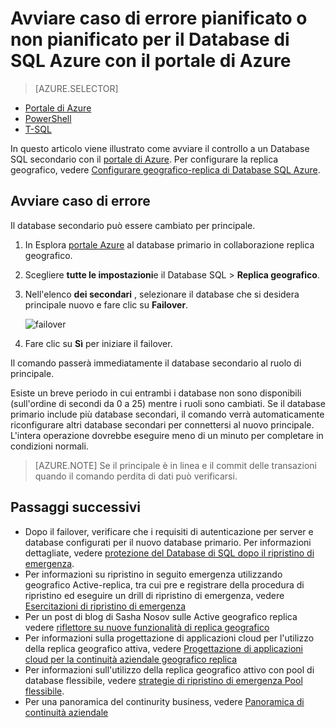 <properties 
    pageTitle="Avviare caso di errore pianificato o non pianificato per il Database di SQL Azure con il portale di Azure | Microsoft Azure" 
    description="Avviare caso di errore pianificato o non pianificato per il Database di SQL Azure tramite il portale di Azure" 
    services="sql-database" 
    documentationCenter="" 
    authors="stevestein" 
    manager="jhubbard" 
    editor=""/>

<tags
    ms.service="sql-database"
    ms.devlang="NA"
    ms.topic="article"
    ms.tgt_pltfrm="NA"
    ms.workload="data-management" 
    ms.date="08/29/2016"
    ms.author="sstein"/>

# <a name="initiate-a-planned-or-unplanned-failover-for-azure-sql-database-with-the-azure-portal"></a>Avviare caso di errore pianificato o non pianificato per il Database di SQL Azure con il portale di Azure


> [AZURE.SELECTOR]
- [Portale di Azure](sql-database-geo-replication-failover-portal.md)
- [PowerShell](sql-database-geo-replication-failover-powershell.md)
- [T-SQL](sql-database-geo-replication-failover-transact-sql.md)


In questo articolo viene illustrato come avviare il controllo a un Database SQL secondario con il [portale di Azure](http://portal.azure.com). Per configurare la replica geografico, vedere [Configurare geografico-replica di Database SQL Azure](sql-database-geo-replication-portal.md).


## <a name="initiate-a-failover"></a>Avviare caso di errore

Il database secondario può essere cambiato per principale.  

1. In Esplora [portale Azure](http://portal.azure.com) al database primario in collaborazione replica geografico.
2. Scegliere **tutte le impostazioni**e il Database SQL > **Replica geografico**.
3. Nell'elenco **dei secondari** , selezionare il database che si desidera principale nuovo e fare clic su **Failover**.

    ![failover][2]

4. Fare clic su **Sì** per iniziare il failover.

Il comando passerà immediatamente il database secondario al ruolo di principale. 

Esiste un breve periodo in cui entrambi i database non sono disponibili (sull'ordine di secondi da 0 a 25) mentre i ruoli sono cambiati. Se il database primario include più database secondari, il comando verrà automaticamente riconfigurare altri database secondari per connettersi al nuovo principale. L'intera operazione dovrebbe eseguire meno di un minuto per completare in condizioni normali. 

>[AZURE.NOTE] Se il principale è in linea e il commit delle transazioni quando il comando perdita di dati può verificarsi.


## <a name="next-steps"></a>Passaggi successivi   

- Dopo il failover, verificare che i requisiti di autenticazione per server e database configurati per il nuovo database primario. Per informazioni dettagliate, vedere [protezione del Database di SQL dopo il ripristino di emergenza](sql-database-geo-replication-security-config.md).
- Per informazioni su ripristino in seguito emergenza utilizzando geografico Active-replica, tra cui pre e registrare della procedura di ripristino ed eseguire un drill di ripristino di emergenza, vedere [Esercitazioni di ripristino di emergenza](sql-database-disaster-recovery.md)
- Per un post di blog di Sasha Nosov sulle Active geografico replica vedere [riflettore su nuove funzionalità di replica geografico](https://azure.microsoft.com/blog/spotlight-on-new-capabilities-of-azure-sql-database-geo-replication/)
- Per informazioni sulla progettazione di applicazioni cloud per l'utilizzo della replica geografico attiva, vedere [Progettazione di applicazioni cloud per la continuità aziendale geografico replica](sql-database-designing-cloud-solutions-for-disaster-recovery.md)
- Per informazioni sull'utilizzo della replica geografico attivo con pool di database flessibile, vedere [strategie di ripristino di emergenza Pool flessibile](sql-database-disaster-recovery-strategies-for-applications-with-elastic-pool.md).
- Per una panoramica del continurity business, vedere [Panoramica di continuità aziendale](sql-database-business-continuity.md)




<!--Image references-->
[1]: ./media/sql-database-geo-replication-failover-portal/failover.png
[2]: ./media/sql-database-geo-replication-failover-portal/secondaries.png
